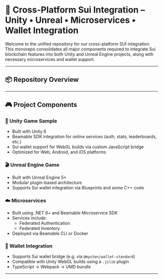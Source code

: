 # 🧩 Cross-Platform Sui Integration – Unity • Unreal • Microservices • Wallet Integration

Welcome to the unified repository for our cross-platform SUI integration. This monorepo consolidates all major components required to integrate Sui blockchain features into both Unity and Unreal Engine projects, along with necessary microservices and wallet support.

---

## 📦 Repository Overview

---

## 🎮 Project Components

### 🧠 Unity Game Sample
- Built with Unity 6
- Beamable SDK integration for online services (auth, stats, leaderboards, etc.)
- Sui wallet support for WebGL builds via custom JavaScript bridge
- Optimized for Web, Android, and iOS platforms

### 🎬 Unreal Engine Game
- Built with Unreal Engine 5+
- Modular plugin-based architecture
- Supports Sui wallet integration via Blueprints and some C++ code

### ☁️ Microservices
- Built using .NET 6+ and Beamable Microservice SDK
- Services include:
    - Federated Authentication
    - Federated Inventory
- Deployed via Beamable CLI or Docker

### 🔐 Wallet Integration
- Supports Sui wallet bridge (e.g. via `@mysten/wallet-standard`)
- Compatible with Unity WebGL builds using a `.jslib` plugin
- TypeScript → Webpack → UMD bundle

---